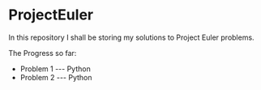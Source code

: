 # ProjectEuler

In this repository I shall be storing my solutions to Project Euler problems.

The Progress so far:

- Problem 1 --- Python
- Problem 2 --- Python

